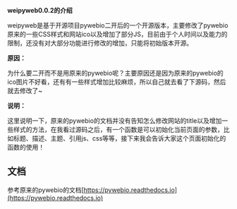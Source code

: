 **weipyweb0.0.2的介绍**

weipyweb是基于开源项目pywebio二开后的一个开源版本，主要修改了pywebio原来的一些CSS样式和网站ico以及增加了部分JS，目前由于个人时间以及能力的限制，还没有对大部分功能进行修改的增加，只能将初始版本开源。

**原因：**

为什么要二开而不是用原来的pywebio呢？主要原因还是因为原来的pywebio的ico图片不好看，还有有一些样式增加比较麻烦，所以自己就去看了下源码，然后就去修改了~

**说明：**

这里说明一下，原来的pywebio的文档并没有告知怎么修改网站的title以及增加一些样式的方法，在我看过源码之后，有一个函数是可以初始化当前页面的参数，比如标题、描述、主题、引用js、css等等，接下来我会告诉大家这个页面初始化的函数的使用！


## 文档

参考原来的pywebio的文档[https://pywebio.readthedocs.io](https://pywebio.readthedocs.io)
